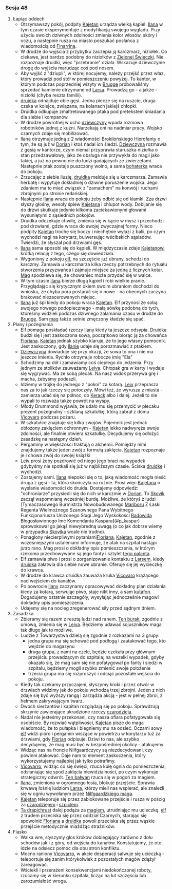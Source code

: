 ### Sesja 48
1. Łapiąc oddech
    - Otrzymawszy pokój, podpity [Kajetan](#g_kajetan) urządza wielką kąpiel. [Ilana](#g_ilana) w tym czasie eksperymentuje z modyfikacją swojego wyglądu. Przy użyciu swoich dziwnych zdolności zmienia kolor włosów, skóry i oczu, a następnie rusza na miasto poszukać posłańca z wiadomością od [Finarrina](#p_druid_finarrin).
    - W drodze do wyjścia z przybytku zaczepia ją karczmarz, niziołek. Co ciekawe, jest bardzo podobny do niziołków z [Zielonej Świeczki](#l_zielona_swieczka). Nie rozpoznaje druidki, więc "przebranie" działa. Wskazuje dziewczynie drogę do wyjścia marudząc coś pod nosem.
    - Aby wyjść z "dziupli", w której nocujemy, należy przejść przez właz, który prowadzi pod stół w pomieszczeniu powyżej. To kantor, w którym podczas poprzedniej wizyty w [Brugge](#l_m_brugge) próbowaliśmy sprzedać kamienie otrzymane od [Larsa](#p_lars). Prowadzą go - a jakże - niziołki (chyba reszta familii).
    - [druidka](#g_ilana) odnajduje obie gęsi. Jedna piecze się na ruszcie, druga czeka w kolejce, związana, na kolanach jakiejś chłopki. 
    - Druidka odkupuje zmaltretowanego ptaka pod pretekstem śniadania dla siebie i kompanów.
    - W drodze powrotnej w ucho [dziewczyny](#g_ilana) wpada rozmowa robotników jednej z kuźni. Narzekają oni na nadmiar pracy. Wojsko czarnych zdaje się mobilizować.
    - [Ilana](#g_ilana) otrzymuje jedną z 2 wiadomości [Brokilońskiego Hierofanty](#p_druid_finarrin) o tym, że są już w [Dorian](#l_dorian) i ktoś nadal ich śledzi. [Dziewczyna](#g_ilana) rozmawia z gęsią w kantorze, czym niemal przyprawia staruszka niziołka o stan przedzawałowy, jako że obsługa nie przywykła do magii jako takiej, a już na pewno nie do ludzi gadających ze zwierzętami. Następnie ptak zostaje puszczony wolno, a sama [bohaterka](#g_ilana) wraca do pokoju.
    - Zrzucając z siebie iluzję, [druidka](#g_ilana) melduje się u karczmarza. Zamawia herbatę i wypytuje dokładniej o dziwne poruszenie wojska. Jego zdaniem ma to mieć związek z "zamachem" na konwój i ruchami zbrojnymi po stronie redańskiej.
    - Następnie [Ilana](#g_ilana) wraca do pokoju żeby odbić się od klamki. Zza drzwi słyszy głośny, wesoły śpiew [Kajetana](#g_kajetan) i chlupot wody. Dobijanie się do drzwi skutkuje jedynie kilkoma zaciekawionymi głowami wysuniętymi z sąsiednich pokojów. 
    - Druidka odczekuje chwilę, zmienia się w kącie w mysz i przechodzi pod drzwiami, gdzie wraca do swojej zwyczajnej formy. Nieco podpity [Kajetan](#g_kajetan) trochę się boczy i niechętnie wyłazi z balii, po czym wychodzi nagi na korytarz, bulwersując wścibskich sąsiadów. Twierdzi, że słyszał pod drzwiami gęś.
    - [Ilana](#g_ilana) sama sposobi się do kąpieli. W międzyczasie zdaje [Kajetanowi](#g_kajetan) krótką relację z tego, czego się dowiedziała.
    - Wygoniony z pokoju [elf](#g_kajetan), na szczęście już ubrany, schodzi do karczmy. Zamawia u karczmarza kilka rzeczy potrzebnych do rytuału stworzenia przyzwańca i zajmuje miejsce za jedną z licznych kotar. [Mag](#g_kajetan) spodziewa się, że chowaniec może przydać się w walce.
    - W tym czasie [Ilana](#g_ilana) bierze długą kąpiel i robi wielkie pranie. Przyglądając się krytycznym okiem swoim ubraniom dochodzi do wniosku, że chyba pora postarać się o nowe - na obecnych zaczyna brakować niezacerowanych miejsc.
    - [Ilana](#g_ilana) już śpi kiedy do pokoju wraca [Kajetan](#g_kajetan). Elf przynosi ze sobą swojego nowego podopiecznego - małą sówkę podobną do tych, któreśmy widzieli podczas dziwnego załamania czasu w drodze do [Brugge](#l_brugge). Sam [mag](#g_kajetan) także setnie zmęczony kładzie się spać.
2. Plany i pożegnania
    - Elf pomaga poskładać rzeczy [Ilany](#g_ilana) kiedy ta jeszcze odsypia. [Druidka](#g_ilana) budzi się i jest zaskoczona sową, początkowo biorąc ją za chowańca [Floriana](#p_florian_z_vicovaro). [Kajetan](#g_kajetan) jednak szybko klaruje, że to jego własny pomocnik. Jest zaskoczony, gdy [Ilanie](#g_ilana) udaje się porozmawiać z ptakiem. 
    - [Dziewczyna](#g_ilana) dowiaduje się przy okazji, że sowa to ona i nie ma jeszcze imienia. Rychło otrzymuje robocze imię "Ela"
    - Schodzimy na dół i zamawiamy coś ciepłego do jedzenia. Przy jednym ze stolików zauważamy [Leiva](#p_leiv). Chłopak gra w karty i wydaje się wygrywać. Ma ze sobą plecak. Na nasz widok przerywa grę i macha, żebyśmy podeszli. 
    - Idziemy w trójkę do jednego z "pokoi" za kotarą. [Leiv](#p_leiv) przeprasza nas za to jak rzeczy się potoczyły. Mówi też, że wyrusza z miasta - zamierza udać się na północ, do [Kerack](#l_kerack) albo i dalej. Jeżeli to nie wypali to rozważa także powrót na wyspy.
    - Młody Drummond wyjawia, że udało mu się przemycić w plecaku prezent pożegnalny - szklaną szkatułkę, którą zabrał z domu [Vicovaro](#p_florian_z_vicovaro) podczas pożaru. 
    - W szkatułce znajduje się kilka zwojów. Pojemnik jest jednak obłożony zaklęciem ochronnym - [Kajetan](#g_kajetan) lekko nadwyręża swoje zdolności, ale finalnie otwiera szkatułkę. Decydujemy się odłożyć zasadzkę na następny dzień.
    - Pergaminy w większości traktują o alchemii. Pomiędzy nimi znajdujemy także jeden zwój z formułą zaklęcia. [Kajetan](#g_kajetan) rozpoznaje je i chowa zwój do swojej książki
    - [Leiv](#p_leiv) prosi żeby pozdrowić od niego jego braci na wypadek gdybyśmy nie spotkali się już w najbliższym czasie. Ściska [druidkę](#g_ilana) i wychodzi.
    - Zostajemy sami. [Ilana](#g_ilana) niepokoi się o to, jaką wiadomość mogła nieść druga z gęsi - ta, która skończyła na rożnie. Prosi więc [Kajetana](#g_kajetan) o wysłanie wiadomości do druida. Dostajemy odpowiedź: "ochroniarze" przysiedli się do nich w karczmie w [Dorian](#l_dorian). To [Skovik](#p_skovik) zaczął wspomnianą wcześniej burdę. Możliwe, że któryś z ludzi [Tymaczasowego Burmistrza Nowobudowanego [Mariboru](#l_maribor) Z Łaski Regenta Wielmożnego Szanownego Pana Wybitnego Funkcjonariusza Uniżonego Sługi Jego Wyskokości [Radowida](#p_krol_radowid) Błogosławionego Imć Komendanta Kaspara](#p_kaspar) sprowokował go jakąś niewybredną uwagą (o co jak dobrze wiemy w przypadku [Skovika](#p_skovik) wcale nie trudno).
    - Ponaglony niecierpliwymi pytaniami[Floriana](#p_florian_z_vicovaro), [Kajetan](#g_kajetan), zgodnie z wcześniejszymi ustaleniami informuje, że atak na szpital nastąpi jutro rano. Mag prosi o dokładny opis pomieszczenia, w którym rzekomo przechowywane są jego fanty i sztylet [tego palanta](#p_lars).
    - Elf zamawia piwo i prosi o zorganizowanie kontaktu z [Larsem](#p_lars), kiedy [druidka](#g_ilana) załatwia dla siebie nowe ubranie. Oferuje się jej wycieczkę do krawca.
    - W drodze do krawca druidka zauważa kruka [Vicovaro](#p_florian_z_vicovaro) krążącego nad wejściem do kanałów.
    - Po powrocie [Ilany](#g_ilana) zaczynamy opracowywać dokładny plan działania kiedy za kotarą, serwując piwo, staje nikt inny, a sam [kutafon](#p_lars). Dogadujemy ostatnie szczegóły, wysyłając jednocześnie magowi dokładny opis pomieszczenia.
    - Udajemy się na nocleg zregenerować siły przed sądnym dniem.
2. Zasadzka
    - Zbieramy się razem z resztą ludzi nad ranem. [Ten burak](#p_lars), zgodnie z umową, zmienia się w [Leiva](#p_leiv). Będziemy udawać sojuszników maga tak długo jak to możliwe.
    - Ludzie z Towarzystwa dzielą się zgodnie z rozkazami na 3 grupy: 
        - jedna grupa ma się schować pod podłogą i zaatakować tego, kto wejdzie do magazynu 
        - druga grupa, z nami na czele, będzie czekała przy głównym przejściu prowadzącym do szpitala; na wszelki wypadek, gdyby okazało się, że mag sam się nie pofatygował po fanty i siedzi w szpitalu, będziemy mogli szybko zmienić swoje położenie
        - trzecia grupa ma się rozproszyć i odciąć pozostałe wejścia do pokoju.
    - Kiedy tak czekamy przyczajeni, słyszymy kroki i przez otwór w drzwiach widzimy jak do pokoju wchodzą trzej zbrojni. Jeden z nich zdaje się być wyższy rangą i zarządza akcją - jest w pełnej zbroi, z hełmem zakrywającym twarz.
    - Dwóch sierżantów i kapitan rozglądają się po pokoju. Sprawdzają skrzynie zawierające ukradzione rzeczy [czarodzieja](#p_florian_z_vicovaro).
    - Nadal nie jesteśmy przekonani, czy nasza ofiara pofatygowała się osobiście. By rozwiać wątpliwości, [Kajetan](#g_kajetan) pisze do maga wiadomość, że to pułapka i biegniemy mu na odsieć. Oczami sowy [elf](#g_kajetan) widzi pióro i pergamin wiszące w powietrzu w korytarzu tuż za drzwiami, gdy [Florian](#p_florian_z_vicovaro) odpisuje. Dziwi to nas, ale szybko decydujemy, że mag musi być w bezpośredniej okolicy - atakujemy.
    - Widząc nas na froncie Nilfgaardczycy są niezdecydowani, czy powinni atakować. Daje nam to element zaskoczenia, który wykorzystujemy najlepiej jak tylko potrafimy.
    - [Vicovarro](#p_florian_z_vicovaro), widząc co się święci, rzuca kulę ognia do pomieszczenia, odsłaniając się spod zaklęcia niewidzialności, po czym wykonuje strategiczny odwrót. [Ten bałwan](#p_lars) rzuca się w pogoń za magiem.
    - [Ilana](#g_ilana), zmieniona w ogromnego łosia, blokuje przejście. Sprawia krwawą łośnię ludziom [Larsa](#p_lars), którzy mieli nas wspierać, ale znaleźli się w ogniu wywołanym przez [Nilfgaardzkiego maga](#p_florian_z_vicovaro). 
    - [Kajetan](#g_kajetan) teleporuje się przez zablokowane przejście i rusza w pościg za [czarodziejem](#p_florian_z_vicovaro) i [szpiclem](#p_lars).
    - [Ta drapichrust](#p_lars) dalej podąża za [magiem](#p_florian_z_vicovaro), utrudniając mu ucieczkę. [elf](#g_kajetan) z trudem przeciska się przez oddział Czarnych, starając się spowolnić [Floriana](#p_florian_z_vicovaro) a [druidka](#g_ilana) powoli przeciska się przez wąskie przejście metodycznie miażdżąc strażników.
3. Fiasko
    - Walka wre, słyszymy głos kroków dobiegający zarówno z dołu schodów jak i z góry, od wejścia do kanałów. Konstatujemy, że oto idzie na odsiecz pomoc dla obu stron konfliktu.
    - Mocno raniony [Vicovarro](#p_florian_z_vicovaro), w akcie desperacji salwuje się ucieczką - teleportuje się zanim którykolwiek z pozostałych magów zdążył zareagować.
    - Wściekli i przerażeni konsekwencjami niedokończonej roboty, rzucamy się w kierunku szpitala, licząc na łut szczęścia lub zarozumiałość wroga.